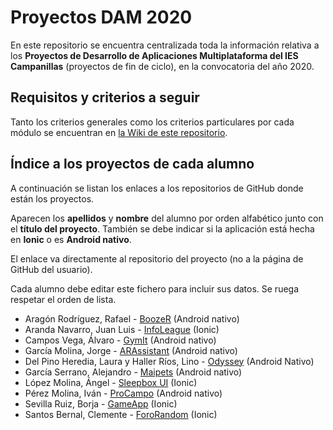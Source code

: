 # Proyectos DAM 2020

En este repositorio se encuentra centralizada toda la información relativa a los **Proyectos de Desarrollo de Aplicaciones Multiplataforma del IES Campanillas** (proyectos de fin de ciclo), en la convocatoria del año 2020.

## Requisitos y criterios a seguir

Tanto los criterios generales como los criterios particulares por cada módulo se encuentran en [la Wiki de este repositorio](https://github.com/IESCampanillas/proyectos-dam-2020/wiki).

## Índice a los proyectos de cada alumno

A continuación se listan los enlaces a los repositorios de GitHub donde están los proyectos.

Aparecen los **apellidos** y **nombre** del alumno por orden alfabético junto con el **título del proyecto**. También se debe indicar si la aplicación está hecha en **Ionic** o es **Android nativo**.

El enlace va directamente al repositorio del proyecto (no a la página de GitHub del usuario).

Cada alumno debe editar este fichero para incluir sus datos. Se ruega respetar el orden de lista.

* Aragón Rodríguez, Rafael - [BoozeR](https://github.com/rafaelaragon/boozeR) (Android nativo)
* Aranda Navarro, Juan Luis - [InfoLeague](https://github.com/JuanLuisAranda/InfoLeague) (Ionic)
* Campos Vega, Álvaro - [GymIt](https://github.com/AlvaroCamposVega/gymit) (Android nativo)
* García Molina, Jorge - [ARAssistant](https://github.com/jorgegarcia1996/ARAssistant) (Android nativo)
* Del Pino Heredia, Laura y Haller Ríos, Lino - [Odyssey](https://github.com/LinoHallerRios/Odyssey) (Android Nativo)
* García Serrano, Alejandro - [Maipets](https://github.com/Alegarse/MaipetsF) (Android nativo)
* López Molina, Ángel - [Sleepbox UI](https://github.com/almAngel/sleepbox-ui) (Ionic)
* Pérez Molina, Iván - [ProCampo](https://github.com/ivanperezmolina/procampo) (Android nativo)
* Sevilla Ruiz, Borja - [GameApp](https://github.com/bsevrui/Proyecto-Ionic-5) (Ionic)
* Santos Bernal, Clemente - [ForoRandom](https://github.com/damcsb/ForoRandom) (Ionic)


